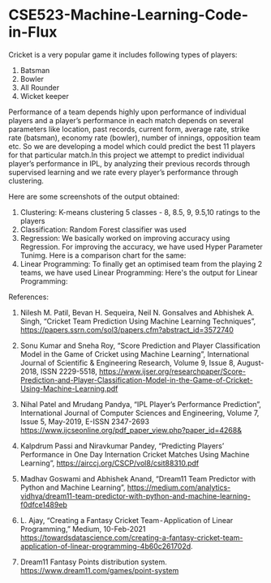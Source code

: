 # CSE523-Machine-Learning-Code-in-Flux
Cricket is a very popular game it includes following types of players:
  1. Batsman
  2. Bowler 
  3. All Rounder
  4. Wicket keeper

Performance of a team depends highly upon performance of individual players and a player’s performance in each match depends on several parameters like location, past records, current form, average rate, strike rate (batsman), economy rate (bowler), number of innings, opposition team etc. So we are developing a model which could predict the best 11 players for that particular match.In this project we attempt to predict individual player’s performance in IPL, by analyzing their previous records through supervised learning and we rate every player’s performance through clustering.

Here are some screenshots of the output obtained:

  1. Clustering: K-means clustering 5 classes - 8, 8.5, 9, 9.5,10 ratings to the players
  2. Classification: Random Forest classifier was used
  3. Regression: We basically worked on improving accuracy using Regression. For improving the accuracy, we have used Hyper Parameter Tunimg. Here is a comparison chart for the same:
  4. Linear Programming: To finally get an optimised team from the playing 2 teams, we have used Linear Programming: Here's the output for Linear Programming:

References:
1. Nilesh M. Patil, Bevan H. Sequeira, Neil N. Gonsalves and Abhishek A. Singh, “Cricket Team Prediction Using Machine Learning Techniques”, 
https://papers.ssrn.com/sol3/papers.cfm?abstract_id=3572740

2. Sonu Kumar and Sneha Roy, “Score Prediction and Player Classification Model in the Game of Cricket using Machine Learning”, International Journal of Scientific & Engineering Research, Volume 9, Issue 8, August-2018, ISSN 2229-5518,
https://www.ijser.org/researchpaper/Score-Prediction-and-Player-Classification-Model-in-the-Game-of-Cricket-Using-Machine-Learning.pdf

3. Nihal Patel and Mrudang Pandya, “IPL Player’s Performance Prediction”, International Journal of Computer Sciences and Engineering, Volume 7, Issue 5, May-2019, E-ISSN 2347-2693
https://www.ijcseonline.org/pdf_paper_view.php?paper_id=4268&

4. Kalpdrum Passi and Niravkumar Pandey, “Predicting Players’ Performance in One Day Internation Cricket Matches Using Machine Learning”, 
https://airccj.org/CSCP/vol8/csit88310.pdf

5. Madhav Goswami and Abhishek Anand, “Dream11 Team Predictor with Python and Machine Learning”,
https://medium.com/analytics-vidhya/dream11-team-predictor-with-python-and-machine-learning-f0dfce1489eb

6. L. Ajay, “Creating a Fantasy Cricket Team - Application of Linear Programming,” Medium, 10-Feb-2021 https://towardsdatascience.com/creating-a-fantasy-cricket-team-application-of-linear-programming-4b60c261702d. 

7. Dream11 Fantasy Points distribution system.
https://www.dream11.com/games/point-system
